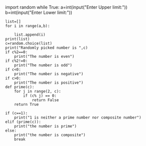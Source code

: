 import random 
while True:
    a=int(input("Enter Upper limit:"))
    b=int(input("Enter Lower limit:"))
    
    list=[]
    for i in range(a,b):
    
        list.append(i)
    print(list)
    c=random.choice(list)
    print("Randomly picked number is ",c)
    if c%2==0:
        print("The number is even")
    if c%2!=0:
        print("The number is odd")
    if c<0:
        print("The number is negative")
    if c>0:
        print("The number is positive")
    def prime(c):
        for j in range(2, c):
            if (c% j) == 0:
                return False
        return True
        
    if (c==1):
        print("1 is neither a prime number nor composite number")
    elif (prime(c)):
        print("the number is prime")
    else:
        print("the number is composite")
        break
